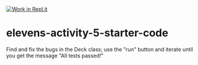 [![Work in Repl.it](https://classroom.github.com/assets/work-in-replit-14baed9a392b3a25080506f3b7b6d57f295ec2978f6f33ec97e36a161684cbe9.svg)](https://classroom.github.com/online_ide?assignment_repo_id=2812663&assignment_repo_type=AssignmentRepo)
# elevens-activity-5-starter-code
Find and fix the bugs in the Deck class; use the "run" button and iterate until you get the message "All tests passed!"
